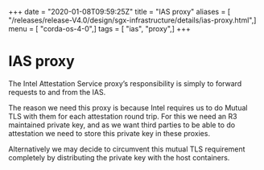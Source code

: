 +++
date = "2020-01-08T09:59:25Z"
title = "IAS proxy"
aliases = [ "/releases/release-V4.0/design/sgx-infrastructure/details/ias-proxy.html",]
menu = [ "corda-os-4-0",]
tags = [ "ias", "proxy",]
+++


# IAS proxy

The Intel Attestation Service proxy’s responsibility is simply to forward requests to and from the IAS.

The reason we need this proxy is because Intel requires us to do Mutual TLS with them for each attestation round trip.
            For this we need an R3 maintained private key, and as we want third parties to be able to do attestation we need to
            store this private key in these proxies.

Alternatively we may decide to circumvent this mutual TLS requirement completely by distributing the private key with
            the host containers.


